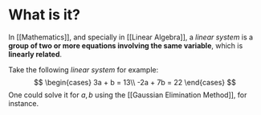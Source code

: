 # What is it?

In [[Mathematics]], and specially in [[Linear Algebra]], a *linear system* is a **group of two or more equations involving the same variable**, which is **linearly related**.

Take the following *linear system* for example:
$$
\begin{cases}
3a + b = 13\\
-2a + 7b = 22
\end{cases} 
$$
One could solve it for $a, b$ using the [[Gaussian Elimination Method]], for instance.